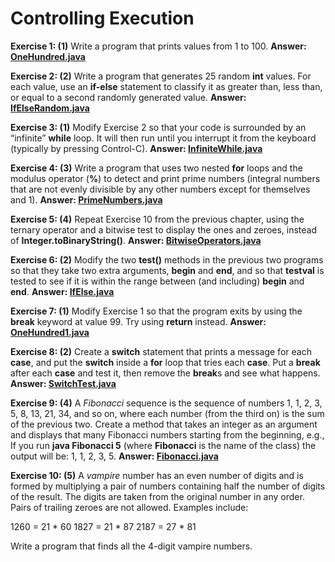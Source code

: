 # Controlling Execution

**Exercise 1: (1)** Write a program that prints values from 1 to 100.
**Answer: [OneHundred.java](src/main/java/OneHundred.java)**

**Exercise 2: (2)** Write a program that generates 25 random **int** values. 
For each value, use an **if-else** statement to classify it as greater than, 
less than, or equal to a second randomly generated value.
**Answer: [IfElseRandom.java](src/main/java/IfElseRandom.java)**

**Exercise 3: (1)** Modify Exercise 2 so that your code is surrounded 
by an “infinite” **while** loop. It will then run until you interrupt 
it from the keyboard (typically by pressing Control-C).
**Answer: [InfiniteWhile.java](src/main/java/InfiniteWhile.java)**

**Exercise 4: (3)** Write a program that uses two nested **for** loops 
and the modulus operator (**%**) to detect and print prime numbers 
(integral numbers that are not evenly divisible by any other numbers 
except for themselves and 1).
**Answer: [PrimeNumbers.java](src/main/java/PrimeNumbers.java)**

**Exercise 5: (4)** Repeat Exercise 10 from the previous chapter, 
using the ternary operator and a bitwise test to display the ones 
and zeroes, instead of **Integer.toBinaryString()**.
**Answer: [BitwiseOperators.java](src/main/java/BitwiseOperators.java)**

**Exercise 6: (2)** Modify the two **test()** methods in the previous
two programs so that they take two extra arguments, **begin** and **end**,
and so that **testval** is tested to see if it is within the range 
between (and including) **begin** and **end**.
**Answer: [IfElse.java](src/main/java/IfElse.java)**

**Exercise 7: (1)** Modify Exercise 1 so that the program exits 
by using the **break** keyword at value 99. Try using **return** instead.
**Answer: [OneHundred1.java](src/main/java/OneHundred1.java)**

**Exercise 8: (2)** Create a **switch** statement that prints a message 
for each **case**, and put the **switch** inside a **for** loop that 
tries each **case**. Put a **break** after each **case** and test it, 
then remove the **break**s and see what happens.
**Answer: [SwitchTest.java](src/main/java/SwitchTest.java)**

**Exercise 9: (4)** A _Fibonacci_ sequence is the sequence of numbers 
1, 1, 2, 3, 5, 8, 13, 21, 34, and so on, where each number (from 
the third on) is the sum of the previous two. Create a method that 
takes an integer as an argument and displays that many Fibonacci numbers 
starting from the beginning, e.g., If you run **java Fibonacci 5** 
(where **Fibonacci** is the name of the class) the output will be: 1, 1, 2, 3, 5.
**Answer: [Fibonacci.java](src/main/java/Fibonacci.java)**

**Exercise 10: (5)** A _vampire_ number has an even number of digits 
and is formed by multiplying a pair of numbers containing half the number 
of digits of the result. The digits are taken from the original number 
in any order. Pairs of trailing zeroes are not allowed. Examples include:

1260 = 21 * 60
1827 = 21 * 87
2187 = 27 * 81

Write a program that finds all the 4-digit vampire numbers.


